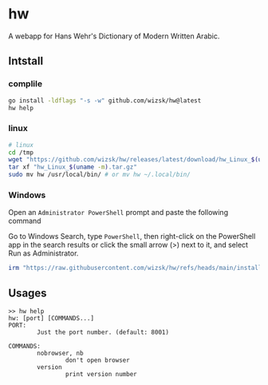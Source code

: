 # hw

A webapp for Hans Wehr's Dictionary of Modern Written Arabic.

## Intstall

### complile

```bash
go install -ldflags "-s -w" github.com/wizsk/hw@latest
hw help
```

### linux

```bash
# linux
cd /tmp
wget "https://github.com/wizsk/hw/releases/latest/download/hw_Linux_$(uname -m).tar.gz"
tar xf "hw_Linux_$(uname -m).tar.gz"
sudo mv hw /usr/local/bin/ # or mv hw ~/.local/bin/
```

### Windows

Open an `Administrator PowerShell` prompt and paste the following command

Go to Windows Search, type `PowerShell`, then right-click on the PowerShell app in the search results or click the small arrow (>) next to it, and select Run as Administrator.


```ps1
irm "https://raw.githubusercontent.com/wizsk/hw/refs/heads/main/install.ps1" | iex
```

## Usages

```
>> hw help
hw: [port] [COMMANDS...]
PORT:
        Just the port number. (default: 8001)

COMMANDS:
        nobrowser, nb
                don't open browser
        version
                print version number
```

